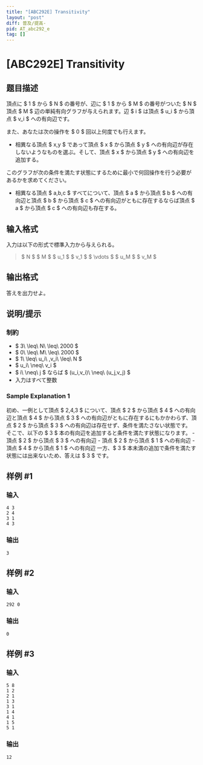 ```yaml
---
title: "[ABC292E] Transitivity"
layout: "post"
diff: 普及/提高-
pid: AT_abc292_e
tag: []
---
```


# [ABC292E] Transitivity

## 题目描述

[problemUrl]: https://atcoder.jp/contests/abc292/tasks/abc292_e

頂点に $ 1 $ から $ N $ の番号が、辺に $ 1 $ から $ M $ の番号がついた $ N $ 頂点 $ M $ 辺の単純有向グラフが与えられます。辺 $ i $ は頂点 $ u_i $ から頂点 $ v_i $ への有向辺です。

また、あなたは次の操作を $ 0 $ 回以上何度でも行えます。

- 相異なる頂点 $ x,y $ であって頂点 $ x $ から頂点 $ y $ への有向辺が存在しないようなものを選ぶ。そして、頂点 $ x $ から頂点 $ y $ への有向辺を追加する。

このグラフが次の条件を満たす状態にするために最小で何回操作を行う必要があるかを求めてください。

- 相異なる頂点 $ a,b,c $ すべてについて、頂点 $ a $ から頂点 $ b $ への有向辺と頂点 $ b $ から頂点 $ c $ への有向辺がともに存在するならば頂点 $ a $ から頂点 $ c $ への有向辺も存在する。

## 输入格式

入力は以下の形式で標準入力から与えられる。

> $ N $ $ M $ $ u_1 $ $ v_1 $ $ \vdots $ $ u_M $ $ v_M $

## 输出格式

答えを出力せよ。

## 说明/提示

### 制約

- $ 3\ \leq\ N\ \leq\ 2000 $
- $ 0\ \leq\ M\ \leq\ 2000 $
- $ 1\ \leq\ u_i\ ,v_i\ \leq\ N $
- $ u_i\ \neq\ v_i $
- $ i\ \neq\ j $ ならば $ (u_i,v_i)\ \neq\ (u_j,v_j) $
- 入力はすべて整数

### Sample Explanation 1

初め、一例として頂点 $ 2,4,3 $ について、頂点 $ 2 $ から頂点 $ 4 $ への有向辺と頂点 $ 4 $ から頂点 $ 3 $ への有向辺がともに存在するにもかかわらず、頂点 $ 2 $ から頂点 $ 3 $ への有向辺は存在せず、条件を満たさない状態です。 そこで、以下の $ 3 $ 本の有向辺を追加すると条件を満たす状態になります。 - 頂点 $ 2 $ から頂点 $ 3 $ への有向辺 - 頂点 $ 2 $ から頂点 $ 1 $ への有向辺 - 頂点 $ 4 $ から頂点 $ 1 $ への有向辺 一方、$ 3 $ 本未満の追加で条件を満たす状態には出来ないため、答えは $ 3 $ です。

## 样例 #1

### 输入

```
4 3
2 4
3 1
4 3
```

### 输出

```
3
```

## 样例 #2

### 输入

```
292 0
```

### 输出

```
0
```

## 样例 #3

### 输入

```
5 8
1 2
2 1
1 3
3 1
1 4
4 1
1 5
5 1
```

### 输出

```
12
```

